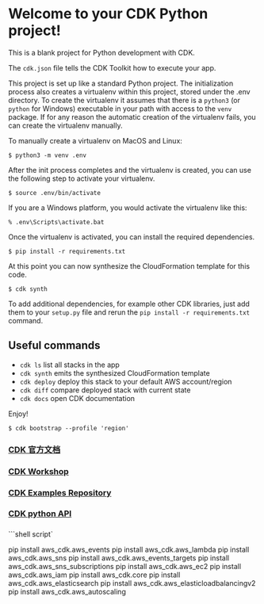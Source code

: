 
# Welcome to your CDK Python project!

This is a blank project for Python development with CDK.

The `cdk.json` file tells the CDK Toolkit how to execute your app.

This project is set up like a standard Python project.  The initialization
process also creates a virtualenv within this project, stored under the .env
directory.  To create the virtualenv it assumes that there is a `python3`
(or `python` for Windows) executable in your path with access to the `venv`
package. If for any reason the automatic creation of the virtualenv fails,
you can create the virtualenv manually.

To manually create a virtualenv on MacOS and Linux:

```
$ python3 -m venv .env
```

After the init process completes and the virtualenv is created, you can use the following
step to activate your virtualenv.

```
$ source .env/bin/activate
```

If you are a Windows platform, you would activate the virtualenv like this:

```
% .env\Scripts\activate.bat
```

Once the virtualenv is activated, you can install the required dependencies.

```
$ pip install -r requirements.txt
```

At this point you can now synthesize the CloudFormation template for this code.

```
$ cdk synth
```

To add additional dependencies, for example other CDK libraries, just add
them to your `setup.py` file and rerun the `pip install -r requirements.txt`
command.

## Useful commands

 * `cdk ls`          list all stacks in the app
 * `cdk synth`       emits the synthesized CloudFormation template
 * `cdk deploy`      deploy this stack to your default AWS account/region
 * `cdk diff`        compare deployed stack with current state
 * `cdk docs`        open CDK documentation

Enjoy!


```
$ cdk bootstrap --profile 'region' 
```


### [CDK 官方文档 ](https://docs.aws.amazon.com/cdk/latest/guide/home.html)

### [CDK Workshop](https://cdkworkshop.com/)

### [CDK Examples Repository](https://github.com/aws-samples/aws-cdk-examples)

### [CDK python API ](https://docs.aws.amazon.com/cdk/api/latest/python/index.html)


###

```shell script`

pip install  aws_cdk.aws_events
pip install  aws_cdk.aws_lambda
pip install  aws_cdk.aws_sns
pip install  aws_cdk.aws_events_targets
pip install  aws_cdk.aws_sns_subscriptions
pip install  aws_cdk.aws_ec2
pip install  aws_cdk.aws_iam
pip install  aws_cdk.core
pip install  aws_cdk.aws_elasticsearch
pip install  aws_cdk.aws_elasticloadbalancingv2
pip install  aws_cdk.aws_autoscaling

```